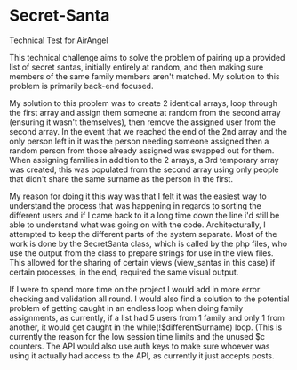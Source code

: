 # Secret-Santa
Technical Test for AirAngel

This technical challenge aims to solve the problem of pairing up a provided list of secret santas, initially entirely at random, and then making sure members of the same family members aren't matched. My solution to this problem is primarily back-end focused.

My solution to this problem was to create 2 identical arrays, loop through the first array and assign them someone at random from the second array (ensuring it wasn't themselves), then remove the assigned user from the second array. In the event that we reached the end of the 2nd array and the only person left in it was the person needing someone assigned then a random person from those already assigned was swapped out for them.
When assigning families in addition to the 2 arrays, a 3rd temporary array was created, this was populated from the second array using only people that didn't share the same surname as the person in the first.

My reason for doing it this way was that I felt it was the easiest way to understand the process that was happening in regards to sorting the different users and if I came back to it a long time down the line i'd still be able to understand what was going on with the code.
Architecturally, I attempted to keep the different parts of the system separate. Most of the work is done by the SecretSanta class, which is called by the php files, who use the output from the class to prepare strings for use in the view files. This allowed for the sharing of certain views (view_santas in this case) if certain processes, in the end, required the same visual output.

If I were to spend more time on the project I would add in more error checking and validation all round. I would also find a solution to the potential problem of getting caught in an endless loop when doing family assignments, as currently, if a list had 5 users from 1 family and only 1 from another, it would get caught in the while(!$differentSurname) loop. (This is currently the reason for the low session time limits and the unused $c counters. The API would also use auth keys to make sure whoever was using it actually had access to the API, as currently it just accepts posts.
